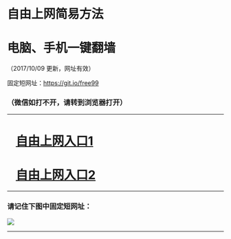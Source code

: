 ﻿# 自由上网简易方法

# 电脑、手机一键翻墙

（2017/10/09 更新，网址有效）

固定短网址：https://git.io/free99

### （微信如打不开，请转到浏览器打开）


***





# &nbsp;&nbsp; <a href="http://ft567530245.fwq-tz-1001.info/fwqtz01.html?t=10090015505 " target="_blank">自由上网入口1</a>
# &nbsp;&nbsp; <a href="http://ft100320939.fwq-tz-1002.info/fwqtz02.html?t=10090013134 " target="_blank">自由上网入口2</a>
***

### 请记住下图中固定短网址：

<img src="https://s3-us-west-2.amazonaws.com/fwq-1001/yjfq-20170905okok.png" /> 


***

